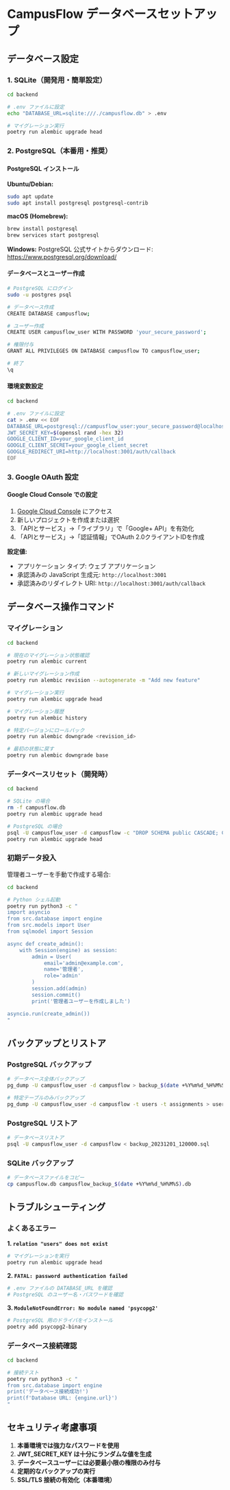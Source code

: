 # CampusFlow データベースセットアップ

## データベース設定

### 1. SQLite（開発用・簡単設定）

```bash
cd backend

# .env ファイルに設定
echo "DATABASE_URL=sqlite:///./campusflow.db" > .env

# マイグレーション実行
poetry run alembic upgrade head
```

### 2. PostgreSQL（本番用・推奨）

#### PostgreSQL インストール

**Ubuntu/Debian:**
```bash
sudo apt update
sudo apt install postgresql postgresql-contrib
```

**macOS (Homebrew):**
```bash
brew install postgresql
brew services start postgresql
```

**Windows:**
PostgreSQL 公式サイトからダウンロード: https://www.postgresql.org/download/

#### データベースとユーザー作成

```bash
# PostgreSQL にログイン
sudo -u postgres psql

# データベース作成
CREATE DATABASE campusflow;

# ユーザー作成
CREATE USER campusflow_user WITH PASSWORD 'your_secure_password';

# 権限付与
GRANT ALL PRIVILEGES ON DATABASE campusflow TO campusflow_user;

# 終了
\q
```

#### 環境変数設定

```bash
cd backend

# .env ファイルに設定
cat > .env << EOF
DATABASE_URL=postgresql://campusflow_user:your_secure_password@localhost:5432/campusflow
JWT_SECRET_KEY=$(openssl rand -hex 32)
GOOGLE_CLIENT_ID=your_google_client_id
GOOGLE_CLIENT_SECRET=your_google_client_secret
GOOGLE_REDIRECT_URI=http://localhost:3001/auth/callback
EOF
```

### 3. Google OAuth 設定

#### Google Cloud Console での設定

1. [Google Cloud Console](https://console.cloud.google.com/) にアクセス
2. 新しいプロジェクトを作成または選択
3. 「APIとサービス」→「ライブラリ」で「Google+ API」を有効化
4. 「APIとサービス」→「認証情報」でOAuth 2.0クライアントIDを作成

**設定値:**
- アプリケーション タイプ: ウェブ アプリケーション
- 承認済みの JavaScript 生成元: `http://localhost:3001`
- 承認済みのリダイレクト URI: `http://localhost:3001/auth/callback`

## データベース操作コマンド

### マイグレーション

```bash
cd backend

# 現在のマイグレーション状態確認
poetry run alembic current

# 新しいマイグレーション作成
poetry run alembic revision --autogenerate -m "Add new feature"

# マイグレーション実行
poetry run alembic upgrade head

# マイグレーション履歴
poetry run alembic history

# 特定バージョンにロールバック
poetry run alembic downgrade <revision_id>

# 最初の状態に戻す
poetry run alembic downgrade base
```

### データベースリセット（開発時）

```bash
cd backend

# SQLite の場合
rm -f campusflow.db
poetry run alembic upgrade head

# PostgreSQL の場合
psql -U campusflow_user -d campusflow -c "DROP SCHEMA public CASCADE; CREATE SCHEMA public;"
poetry run alembic upgrade head
```

### 初期データ投入

管理者ユーザーを手動で作成する場合:

```bash
cd backend

# Python シェル起動
poetry run python3 -c "
import asyncio
from src.database import engine
from src.models import User
from sqlmodel import Session

async def create_admin():
    with Session(engine) as session:
        admin = User(
            email='admin@example.com',
            name='管理者',
            role='admin'
        )
        session.add(admin)
        session.commit()
        print('管理者ユーザーを作成しました')

asyncio.run(create_admin())
"
```

## バックアップとリストア

### PostgreSQL バックアップ

```bash
# データベース全体バックアップ
pg_dump -U campusflow_user -d campusflow > backup_$(date +%Y%m%d_%H%M%S).sql

# 特定テーブルのみバックアップ
pg_dump -U campusflow_user -d campusflow -t users -t assignments > users_backup.sql
```

### PostgreSQL リストア

```bash
# データベースリストア
psql -U campusflow_user -d campusflow < backup_20231201_120000.sql
```

### SQLite バックアップ

```bash
# データベースファイルをコピー
cp campusflow.db campusflow_backup_$(date +%Y%m%d_%H%M%S).db
```

## トラブルシューティング

### よくあるエラー

**1. `relation "users" does not exist`**
```bash
# マイグレーションを実行
poetry run alembic upgrade head
```

**2. `FATAL: password authentication failed`**
```bash
# .env ファイルの DATABASE_URL を確認
# PostgreSQL のユーザー名・パスワードを確認
```

**3. `ModuleNotFoundError: No module named 'psycopg2'`**
```bash
# PostgreSQL 用のドライバをインストール
poetry add psycopg2-binary
```

### データベース接続確認

```bash
cd backend

# 接続テスト
poetry run python3 -c "
from src.database import engine
print('データベース接続成功!')
print(f'Database URL: {engine.url}')
"
```

## セキュリティ考慮事項

1. **本番環境では強力なパスワードを使用**
2. **JWT_SECRET_KEY は十分にランダムな値を生成**
3. **データベースユーザーには必要最小限の権限のみ付与**
4. **定期的なバックアップの実行**
5. **SSL/TLS 接続の有効化（本番環境）**